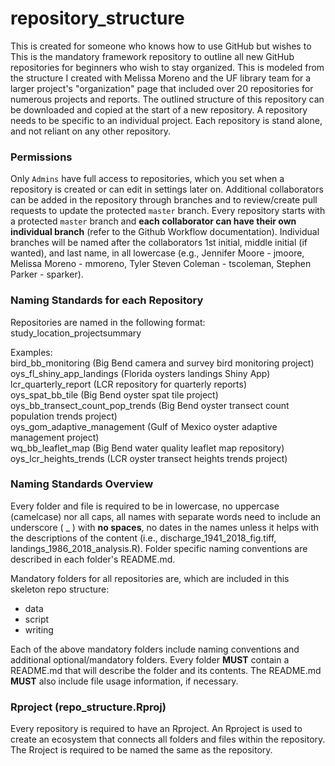 # repository_structure
This is created for someone who knows how to use GitHub but wishes to This is the mandatory framework repository to outline all new GitHub repositories for beginners who wish to stay organized. This is modeled from the structure I created with Melissa Moreno and the UF library team for a larger project's "organization" page that included over 20 repositories for numerous projects and reports. The outlined structure of this repository can be downloaded and copied at the start of a new repository. A repository needs to be specific to an individual project. Each repository is stand alone, and not reliant on any other repository.
  
### Permissions 
Only  `Admins` have full access to repositories, which you set when a repository is created or can edit in settings later on. Additional collaborators can be added in the repository through branches and to review/create pull requests to update the protected `master` branch. Every repository starts with a protected `master` branch and **each collaborator can have their own individual branch** (refer to the Github Workflow documentation). Individual branches will be named after the collaborators 1st initial, middle initial (if wanted), and last name, in all lowercase (e.g., Jennifer Moore - jmoore, Melissa Moreno - mmoreno, Tyler Steven Coleman - tscoleman, Stephen Parker - sparker).
  
### Naming Standards for each Repository  
Repositories are named in the following format:   
study_location_projectsummary  
  
Examples:  
bird_bb_monitoring (Big Bend camera and survey bird monitoring project)  
oys_fl_shiny_app_landings (Florida oysters landings Shiny App)  
lcr_quarterly_report (LCR repository for quarterly reports)  
oys_spat_bb_tile (Big Bend oyster spat tile project)  
oys_bb_transect_count_pop_trends (Big Bend oyster transect count population trends project)  
oys_gom_adaptive_management (Gulf of Mexico oyster adaptive management project)  
wq_bb_leaflet_map (Big Bend water quality leaflet map repository)  
oys_lcr_heights_trends (LCR oyster transect heights trends project)
  
### Naming Standards Overview
Every folder and file is required to be in lowercase, no uppercase (camelcase) nor all caps, all names with separate words need to include an underscore ( _ ) with **no spaces**, no dates in the names unless it helps with the descriptions of the content (i.e., discharge_1941_2018_fig.tiff, landings_1986_2018_analysis.R). Folder specific naming conventions are described in each folder's README.md.  
  
Mandatory folders for all repositories are, which are included in this skeleton repo structure:  
- data  
- script  
- writing  
  
Each of the above mandatory folders include naming conventions and additional optional/mandatory folders. Every folder **MUST** contain a README.md that will describe the folder and its contents. The README.md **MUST** also include file usage information, if necessary. 
  
### Rproject (repo_structure.Rproj)  
Every repository is required to have an Rproject. An Rproject is used to create an ecosystem that connects all folders and files within the repository. The Rroject is required to be named the same as the repository.  
